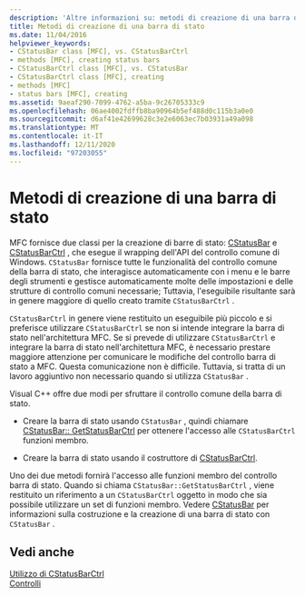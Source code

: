 ```yaml
---
description: 'Altre informazioni su: metodi di creazione di una barra di stato'
title: Metodi di creazione di una barra di stato
ms.date: 11/04/2016
helpviewer_keywords:
- CStatusBar class [MFC], vs. CStatusBarCtrl
- methods [MFC], creating status bars
- CStatusBarCtrl class [MFC], vs. CStatusBar
- CStatusBarCtrl class [MFC], creating
- methods [MFC]
- status bars [MFC], creating
ms.assetid: 9aeaf290-7099-4762-a5ba-9c26705333c9
ms.openlocfilehash: 06ae4002fdffb8ba90964b5ef488d0c115b3a0e0
ms.sourcegitcommit: d6af41e42699628c3e2e6063ec7b03931a49a098
ms.translationtype: MT
ms.contentlocale: it-IT
ms.lasthandoff: 12/11/2020
ms.locfileid: "97203055"
---
```

# <a name="methods-of-creating-a-status-bar"></a>Metodi di creazione di una barra di stato

MFC fornisce due classi per la creazione di barre di stato: [CStatusBar](reference/cstatusbar-class.md) e [CStatusBarCtrl](reference/cstatusbarctrl-class.md) , che esegue il wrapping dell'API del controllo comune di Windows. `CStatusBar` fornisce tutte le funzionalità del controllo comune della barra di stato, che interagisce automaticamente con i menu e le barre degli strumenti e gestisce automaticamente molte delle impostazioni e delle strutture di controllo comuni necessarie; Tuttavia, l'eseguibile risultante sarà in genere maggiore di quello creato tramite `CStatusBarCtrl` .

`CStatusBarCtrl` in genere viene restituito un eseguibile più piccolo e si preferisce utilizzare `CStatusBarCtrl` se non si intende integrare la barra di stato nell'architettura MFC. Se si prevede di utilizzare `CStatusBarCtrl` e integrare la barra di stato nell'architettura MFC, è necessario prestare maggiore attenzione per comunicare le modifiche del controllo barra di stato a MFC. Questa comunicazione non è difficile. Tuttavia, si tratta di un lavoro aggiuntivo non necessario quando si utilizza `CStatusBar` .

Visual C++ offre due modi per sfruttare il controllo comune della barra di stato.

- Creare la barra di stato usando `CStatusBar` , quindi chiamare [CStatusBar:: GetStatusBarCtrl](reference/cstatusbar-class.md#getstatusbarctrl) per ottenere l'accesso alle `CStatusBarCtrl` funzioni membro.

- Creare la barra di stato usando il costruttore di [CStatusBarCtrl](reference/cstatusbarctrl-class.md).

Uno dei due metodi fornirà l'accesso alle funzioni membro del controllo barra di stato. Quando si chiama `CStatusBar::GetStatusBarCtrl` , viene restituito un riferimento a un `CStatusBarCtrl` oggetto in modo che sia possibile utilizzare un set di funzioni membro. Vedere [CStatusBar](reference/cstatusbar-class.md) per informazioni sulla costruzione e la creazione di una barra di stato con `CStatusBar` .

## <a name="see-also"></a>Vedi anche

[Utilizzo di CStatusBarCtrl](using-cstatusbarctrl.md)<br/>
[Controlli](controls-mfc.md)
